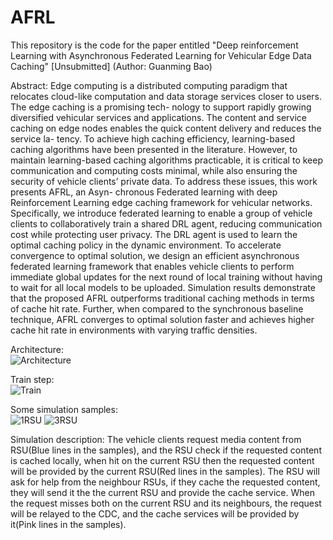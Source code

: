 # AFRL
This repository is the code for the paper entitled "Deep reinforcement Learning with Asynchronous Federated Learning for Vehicular Edge Data Caching" [Unsubmitted]
(Author: Guanming Bao)

Abstract: Edge computing is a distributed computing paradigm that relocates cloud-like computation and data storage services closer to users. The edge caching is a promising tech- nology to support rapidly growing diversified vehicular services and applications. The content and service caching on edge nodes enables the quick content delivery and reduces the service la- tency. To achieve high caching efficiency, learning-based caching algorithms have been presented in the literature. However, to maintain learning-based caching algorithms practicable, it is critical to keep communication and computing costs minimal, while also ensuring the security of vehicle clients’ private data. To address these issues, this work presents AFRL, an Asyn- chronous Federated learning with deep Reinforcement Learning edge caching framework for vehicular networks. Specifically, we introduce federated learning to enable a group of vehicle clients to collaboratively train a shared DRL agent, reducing communication cost while protecting user privacy. The DRL agent is used to learn the optimal caching policy in the dynamic environment. To accelerate convergence to optimal solution, we design an efficient asynchronous federated learning framework that enables vehicle clients to perform immediate global updates for the next round of local training without having to wait for all local models to be uploaded. Simulation results demonstrate that the proposed AFRL outperforms traditional caching methods in terms of cache hit rate. Further, when compared to the synchronous baseline technique, AFRL converges to optimal solution faster and achieves higher cache hit rate in environments with varying traffic densities.

Architecture:\
![Architecture](https://github.com/BGMLoveWCJ/AFRL/blob/main/Thoughts/distributed%20architecture.png)

Train step:\
![Train](https://github.com/BGMLoveWCJ/AFRL/blob/main/Thoughts/train%20step.png)

Some simulation samples:\
![1RSU](https://github.com/BGMLoveWCJ/AFRL/blob/main/demo/1-_online-video-cutter.com_.gif)
![3RSU](https://github.com/BGMLoveWCJ/AFRL/blob/main/demo/3-_online-video-cutter.com_.gif)

Simulation description: The vehicle clients request media content from RSU(Blue lines in the samples), and the RSU check if the requested content is cached locally, when hit on the current RSU then the requested content will be provided by the current RSU(Red lines in the samples). The RSU will ask for help from the neighbour RSUs, if they cache the requested content, they will send it the the current RSU and provide the cache service. When the request misses both on the current RSU and its neighbours, the request will be relayed to the CDC, and the cache services will be provided by it(Pink lines in the samples).
